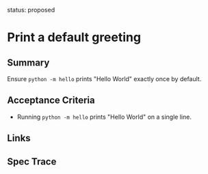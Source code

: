 status: proposed

# Print a default greeting

## Summary

Ensure `python -m hello` prints "Hello World" exactly once by default.

## Acceptance Criteria

- Running `python -m hello` prints "Hello World" on a single line.

## Links

## Spec Trace

